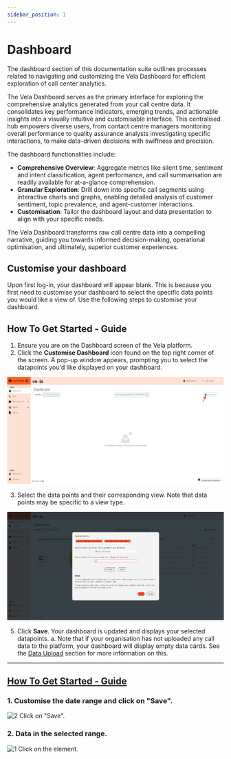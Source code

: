 ```yaml
---
sidebar_position: 1
---
```


# Dashboard 

The dashboard section of this documentation suite outlines processes related to navigating and customizing the Vela Dashboard for efficient exploration of call center analytics.

The Vela Dashboard serves as the primary interface for exploring the comprehensive analytics generated from your call centre data. It consolidates key performance indicators, emerging trends, and actionable insights into a visually intuitive and customisable interface. This centralised hub empowers diverse users, from contact centre managers monitoring overall performance to quality assurance analysts investigating specific interactions, to make data-driven decisions with swiftness and precision.

The dashboard functionalities include:

* **Comprehensive Overview**: Aggregate metrics like silent time, sentiment and intent classification, agent performance, and call summarisation are readily available for at-a-glance comprehension.
* **Granular Exploration**: Drill down into specific call segments using interactive charts and graphs, enabling detailed analysis of customer sentiment, topic prevalence, and agent-customer interactions.
* **Customisation**: Tailor the dashboard layout and data presentation to align with your specific needs.

The Vela Dashboard transforms raw call centre data into a compelling narrative, guiding you towards informed decision-making, operational optimisation, and ultimately, superior customer experiences.

## Customise your dashboard

Upon first log-in, your dashboard will appear blank. This is because you first need to customise your dashboard to select the specific data points you would like a view of. Use the following steps to customise your dashboard.

##  How To Get Started - Guide
1. Ensure you are on the Dashboard screen of the Vela platform.
2. Click the **Customise Dashboard** icon found on the top right corner of the screen. A pop-up window appears, prompting you to select the datapoints you'd like displayed on your dashboard.

![alt text](../img/screenshots/dh-board.png)

3. Select the data points and their corresponding view. Note that data points may be specific to a view type.


![alt text](../img/screenshots/customise-dashboard.png)

5. Click **Save**. Your dashboard is updated and displays your selected datapoints.
    a. Note that if your organisation has not uploaded any call data to the platform, your dashboard will display empty data cards. See the [Data Upload](/docs/Data%20Upload) section for more information on this.


---

## [How To Get Started - Guide](https://app.supademo.com/demo/cm6kn9w1s11xy19tn34942w73)

### 1. Customise the date range and click on "Save".

![2 Click on "Save".](https://d16ev9qffqt5qm.cloudfront.net/?s3_key=cm6hxl3ri01k2pefpgonr5yom/ObF9oHTQ17HyQ8VGvT4sz.jpg&x=1994&y=1192&fill=2ca5e0&color=2ca5e0)

### 2. Data in the selected range.

![1 Click on the element.](https://d16ev9qffqt5qm.cloudfront.net/?s3_key=cm6hxl3ri01k2pefpgonr5yom/wn_kFOBJmpc95RolDFvG0.jpg&x=1990&y=318&fill=2ca5e0&color=2ca5e0)